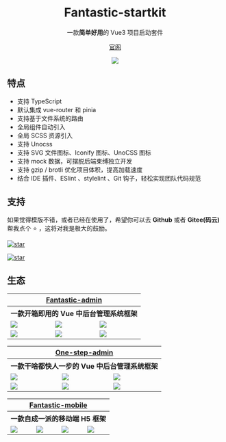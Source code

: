 <h1 align="center">Fantastic-startkit</h1>

<p align="center">一款<b>简单好用</b>的 Vue3 项目启动套件</p>

<p align="center">
  <a href="https://hurui.me/fantastic-startkit/" target="_blank">官网</a>
<p>

<p align="center">
  <a href="###"><img src="https://img.shields.io/github/license/hooray/fantastic-startkit?label=%E5%BC%80%E6%BA%90%E5%8D%8F%E8%AE%AE&style=flat-square" /></a>
</p>

## 特点

- 支持 TypeScript
- 默认集成 vue-router 和 pinia
- 支持基于文件系统的路由
- 全局组件自动引入
- 全局 SCSS 资源引入
- 支持 Unocss
- 支持 SVG 文件图标、Iconify 图标、UnoCSS 图标
- 支持 mock 数据，可摆脱后端束缚独立开发
- 支持 gzip / brotli 优化项目体积，提高加载速度
- 结合 IDE 插件、ESlint 、stylelint 、Git 钩子，轻松实现团队代码规范

## 支持

如果觉得模版不错，或者已经在使用了，希望你可以去 **Github** 或者 **Gitee(码云)** 帮我点个 ⭐ ，这将对我是极大的鼓励。

[![star](https://img.shields.io/github/stars/hooray/fantastic-startkit?style=social)](https://github.com/hooray/fantastic-startkit)

[![star](https://gitee.com/hooray/fantastic-startkit/badge/star.svg?theme=dark)](https://gitee.com/hooray/fantastic-startkit)

## 生态

<table>
  <tr>
    <th colspan="3" align="center">
      <a href="https://fantastic-admin.hurui.me/" target="_blank">Fantastic-admin</a>
    </th>
  </tr>
  <tr>
    <th colspan="3" align="center">
      一款开箱即用的 Vue 中后台管理系统框架
    </th>
  </tr>
  <tr>
    <td><img src="https://fantastic-admin.hurui.me/preview1.png" /></td>
    <td><img src="https://fantastic-admin.hurui.me/preview2.png" /></td>
    <td><img src="https://fantastic-admin.hurui.me/preview3.png" /></td>
  </tr>
  <tr>
    <td><img src="https://fantastic-admin.hurui.me/preview4.png" /></td>
    <td><img src="https://fantastic-admin.hurui.me/preview5.png" /></td>
    <td><img src="https://fantastic-admin.hurui.me/preview6.png" /></td>
  </tr>
</table>

<table>
  <tr>
    <th colspan="3" align="center">
      <a href="https://one-step-admin.hurui.me/" target="_blank">One-step-admin</a>
    </th>
  </tr>
  <tr>
    <th colspan="3" align="center">
      一款干啥都快人一步的 Vue 中后台管理系统框架
    </th>
  </tr>
  <tr>
    <td><img src="https://one-step-admin.hurui.me/preview1.png" /></td>
    <td><img src="https://one-step-admin.hurui.me/preview2.png" /></td>
    <td><img src="https://one-step-admin.hurui.me/preview3.png" /></td>
  </tr>
  <tr>
    <td><img src="https://one-step-admin.hurui.me/preview4.png" /></td>
    <td><img src="https://one-step-admin.hurui.me/preview5.png" /></td>
    <td><img src="https://one-step-admin.hurui.me/preview6.png" /></td>
  </tr>
</table>

<table>
  <tr>
    <th colspan="4" align="center">
      <a href="https://fantastic-mobile.hurui.me" target="_blank">Fantastic-mobile</a>
    </th>
  </tr>
  <tr>
    <th colspan="4" align="center">
      一款自成一派的移动端 H5 框架
    </th>
  </tr>
  <tr>
    <td><img src="https://fantastic-mobile.hurui.me/preview1.png" /></td>
    <td><img src="https://fantastic-mobile.hurui.me/preview2.png" /></td>
    <td><img src="https://fantastic-mobile.hurui.me/preview3.png" /></td>
    <td><img src="https://fantastic-mobile.hurui.me/preview4.png" /></td>
  </tr>
</table>
